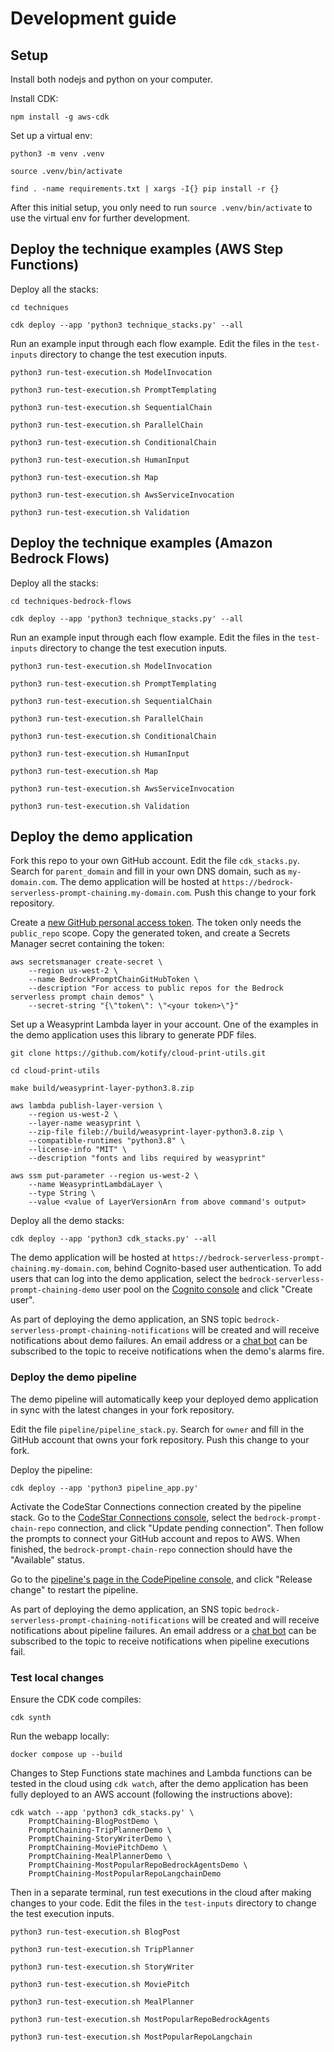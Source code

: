 # Development guide

## Setup

Install both nodejs and python on your computer.

Install CDK:
```
npm install -g aws-cdk
```

Set up a virtual env:
```
python3 -m venv .venv

source .venv/bin/activate

find . -name requirements.txt | xargs -I{} pip install -r {}
```
After this initial setup, you only need to run `source .venv/bin/activate` to use the virtual env for further development.

## Deploy the technique examples (AWS Step Functions)

Deploy all the stacks:
```
cd techniques

cdk deploy --app 'python3 technique_stacks.py' --all
```

Run an example input through each flow example. Edit the files in the `test-inputs` directory to change the test execution inputs.
```
python3 run-test-execution.sh ModelInvocation

python3 run-test-execution.sh PromptTemplating

python3 run-test-execution.sh SequentialChain

python3 run-test-execution.sh ParallelChain

python3 run-test-execution.sh ConditionalChain

python3 run-test-execution.sh HumanInput

python3 run-test-execution.sh Map

python3 run-test-execution.sh AwsServiceInvocation

python3 run-test-execution.sh Validation
```

## Deploy the technique examples (Amazon Bedrock Flows)

Deploy all the stacks:
```
cd techniques-bedrock-flows

cdk deploy --app 'python3 technique_stacks.py' --all
```

Run an example input through each flow example. Edit the files in the `test-inputs` directory to change the test execution inputs.
```
python3 run-test-execution.sh ModelInvocation

python3 run-test-execution.sh PromptTemplating

python3 run-test-execution.sh SequentialChain

python3 run-test-execution.sh ParallelChain

python3 run-test-execution.sh ConditionalChain

python3 run-test-execution.sh HumanInput

python3 run-test-execution.sh Map

python3 run-test-execution.sh AwsServiceInvocation

python3 run-test-execution.sh Validation
```

## Deploy the demo application

Fork this repo to your own GitHub account.
Edit the file `cdk_stacks.py`. Search for `parent_domain` and fill in your own DNS domain, such as `my-domain.com`.
The demo application will be hosted at `https://bedrock-serverless-prompt-chaining.my-domain.com`.
Push this change to your fork repository.

Create a [new GitHub personal access token](https://github.com/settings/tokens/new).
The token only needs the `public_repo` scope.
Copy the generated token, and create a Secrets Manager secret containing the token:
```
aws secretsmanager create-secret \
    --region us-west-2 \
    --name BedrockPromptChainGitHubToken \
    --description "For access to public repos for the Bedrock serverless prompt chain demos" \
    --secret-string "{\"token\": \"<your token>\"}"
```


Set up a Weasyprint Lambda layer in your account. One of the examples in the demo application uses this library to generate PDF files.
```
git clone https://github.com/kotify/cloud-print-utils.git

cd cloud-print-utils

make build/weasyprint-layer-python3.8.zip

aws lambda publish-layer-version \
    --region us-west-2 \
    --layer-name weasyprint \
    --zip-file fileb://build/weasyprint-layer-python3.8.zip \
    --compatible-runtimes "python3.8" \
    --license-info "MIT" \
    --description "fonts and libs required by weasyprint"

aws ssm put-parameter --region us-west-2 \
    --name WeasyprintLambdaLayer \
    --type String \
    --value <value of LayerVersionArn from above command's output>
```

Deploy all the demo stacks:
```
cdk deploy --app 'python3 cdk_stacks.py' --all
```

The demo application will be hosted at `https://bedrock-serverless-prompt-chaining.my-domain.com`,
behind Cognito-based user authentication.
To add users that can log into the demo application, select the `bedrock-serverless-prompt-chaining-demo` user pool on the
[Cognito console](https://us-west-2.console.aws.amazon.com/cognito/v2/idp/user-pools?region=us-west-2)
and click "Create user".

As part of deploying the demo application, an SNS topic `bedrock-serverless-prompt-chaining-notifications`
will be created and will receive notifications about demo failures.
An email address or a [chat bot](https://docs.aws.amazon.com/chatbot/latest/adminguide/setting-up.html)
can be subscribed to the topic to receive notifications when the demo's alarms fire.

### Deploy the demo pipeline

The demo pipeline will automatically keep your deployed demo application in sync with the latest changes in your fork repository.

Edit the file `pipeline/pipeline_stack.py`.
Search for `owner` and fill in the GitHub account that owns your fork repository.
Push this change to your fork.

Deploy the pipeline:
```
cdk deploy --app 'python3 pipeline_app.py'
```

Activate the CodeStar Connections connection created by the pipeline stack.
Go to the [CodeStar Connections console](https://console.aws.amazon.com/codesuite/settings/connections?region=us-west-2),
select the `bedrock-prompt-chain-repo` connection, and click "Update pending connection".
Then follow the prompts to connect your GitHub account and repos to AWS.
When finished, the `bedrock-prompt-chain-repo` connection should have the "Available" status.

Go to the [pipeline's page in the CodePipeline console](https://us-west-2.console.aws.amazon.com/codesuite/codepipeline/pipelines/bedrock-serverless-prompt-chaining-demo/view?region=us-west-2),
and click "Release change" to restart the pipeline.

As part of deploying the demo application, an SNS topic `bedrock-serverless-prompt-chaining-notifications`
will be created and will receive notifications about pipeline failures.
An email address or a [chat bot](https://docs.aws.amazon.com/chatbot/latest/adminguide/setting-up.html)
can be subscribed to the topic to receive notifications when pipeline executions fail.

### Test local changes

Ensure the CDK code compiles:
```
cdk synth
```

Run the webapp locally:
```
docker compose up --build
```

Changes to Step Functions state machines and Lambda functions can be tested in the cloud using `cdk watch`,
after the demo application has been fully deployed to an AWS account (following the instructions above):
```
cdk watch --app 'python3 cdk_stacks.py' \
    PromptChaining-BlogPostDemo \
    PromptChaining-TripPlannerDemo \
    PromptChaining-StoryWriterDemo \
    PromptChaining-MoviePitchDemo \
    PromptChaining-MealPlannerDemo \
    PromptChaining-MostPopularRepoBedrockAgentsDemo \
    PromptChaining-MostPopularRepoLangchainDemo
```

Then in a separate terminal, run test executions in the cloud after making changes to your code.
Edit the files in the `test-inputs` directory to change the test execution inputs.
```
python3 run-test-execution.sh BlogPost

python3 run-test-execution.sh TripPlanner

python3 run-test-execution.sh StoryWriter

python3 run-test-execution.sh MoviePitch

python3 run-test-execution.sh MealPlanner

python3 run-test-execution.sh MostPopularRepoBedrockAgents

python3 run-test-execution.sh MostPopularRepoLangchain
```
